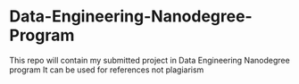 # Data-Engineering-Nanodegree-Program
This repo will contain my submitted project in Data Engineering Nanodegree program
It can be used for references not plagiarism 
